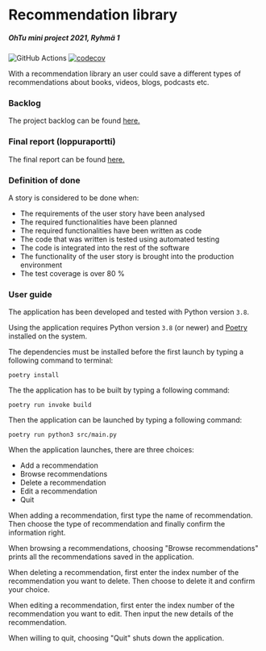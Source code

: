# Recommendation library
##### OhTu mini project 2021, Ryhmä 1

![GitHub Actions](https://github.com/JimiUrsin/ohtu-miniprojekti/workflows/CI/badge.svg)  [![codecov](https://codecov.io/gh/JimiUrsin/ohtu-miniprojekti/graph/badge.svg?token=7GZAL4FVSR)](https://codecov.io/gh/JimiUrsin/ohtu-miniprojekti/)


With a recommendation library an user could save a different types of recommendations about books, videos, blogs, podcasts etc. 

### Backlog
The project backlog can be found [here.](https://docs.google.com/spreadsheets/d/1ZCnf0xEJmRW_xmrL4qNMVAfHpwGppWr4FDTXN3Vao3w/edit#gid=1)

### Final report (loppuraportti)
The final report can be found [here.](https://docs.google.com/document/d/1qpovECIUg88Y2FXoEFxvmMpB0PRz308Tb4Qv90qqJTk/edit)

### Definition of done
A story is considered to be done when:
- The requirements of the user story have been analysed
- The required functionalities have been planned
- The required functionalities have been written as code
- The code that was written is tested using automated testing
- The code is integrated into the rest of the software
- The functionality of the user story is brought into the production environment
- The test coverage is over 80 %

### User guide
The application has been developed and tested with Python version `3.8`. 

Using the application requires Python version `3.8` (or newer) and [Poetry](https://python-poetry.org/docs/) installed on the system.

The dependencies must be installed before the first launch by typing a following command to terminal:
```shell
poetry install
```
The the application has to be built by typing a following command:
```shell
poetry run invoke build
```

Then the application can be launched by typing a following command:
```shell
poetry run python3 src/main.py
```

When the application launches, there are three choices:
 - Add a recommendation
 - Browse recommendations
 - Delete a recommendation
 - Edit a recommendation
 - Quit

When adding a recommendation, first type the name of recommendation. Then choose the type of recommendation and finally confirm the information right. 

When browsing a recommendations, choosing "Browse recommendations" prints all the recommendations saved in the application. 

When deleting a recommendation, first enter the index number of the recommendation you want to delete. Then choose to delete it and confirm your choice.

When editing a recommendation, first enter the index number of the recommendation you want to edit. Then input the new details of the recommendation.

When willing to quit, choosing "Quit" shuts down the application.
